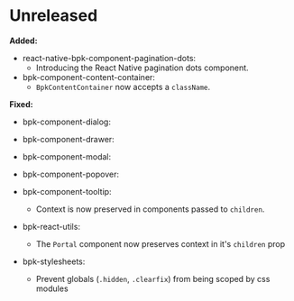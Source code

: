 # Unreleased

**Added:**
- react-native-bpk-component-pagination-dots:
  - Introducing the React Native pagination dots component.
- bpk-component-content-container:
  - `BpkContentContainer` now accepts a `className`.

**Fixed:**
- bpk-component-dialog:
- bpk-component-drawer:
- bpk-component-modal:
- bpk-component-popover:
- bpk-component-tooltip:
  - Context is now preserved in components passed to `children`.

- bpk-react-utils:
  - The `Portal` component now preserves context in it's `children` prop

- bpk-stylesheets:
  - Prevent globals (`.hidden`, `.clearfix`) from being scoped by css modules
